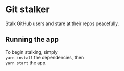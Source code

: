 # Git stalker
Stalk GitHub users and stare at their repos peacefully.

## Running the app
To begin stalking, simply  
`yarn install` the dependencies, then  
`yarn start` the app.